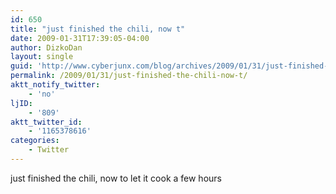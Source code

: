 ```yaml
---
id: 650
title: "just finished the chili, now t"
date: 2009-01-31T17:39:05-04:00
author: DizkoDan
layout: single
guid: 'http://www.cyberjunx.com/blog/archives/2009/01/31/just-finished-the-chili-now-t/'
permalink: /2009/01/31/just-finished-the-chili-now-t/
aktt_notify_twitter:
    - 'no'
ljID:
    - '809'
aktt_twitter_id:
    - '1165378616'
categories:
    - Twitter
---
```


just finished the chili, now to let it cook a few hours